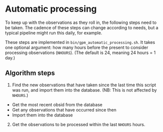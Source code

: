 # Automatic processing

To keep up with the observations as they roll in, the following steps need to be taken.
The cadence of these steps can change according to needs, but a typical pipeline might run this daily, for example.

These steps are implemented in `bin/gpm_automatic_processing.sh`.
It takes one optional argument: how many hours before the present to consider processing observations (`NHOURS`).
(The default is 24, meaning 24 hours = 1 day.)

## Algorithm steps

1. Find the new observations that have taken since the last time this script was run, and import them into the database. (NB: This is not affected by `NHOURS`.)
  - Get the most recent obsid from the database
  - Get any observations that have occurred since then
  - Import them into the database
2. Get the observations to be processed within the last `NHOURS` hours.

